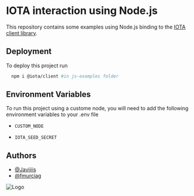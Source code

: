 # IOTA interaction using Node.js

This repository contains some examples using Node.js binding to the [IOTA client library](https://github.com/iotaledger/iota.rs).




## Deployment

To deploy this project run

```bash
  npm i @iota/client #in js-examples folder
```


## Environment Variables

To run this project using a custome node, you will need to add the following environment variables to your .env file

- `CUSTOM_NODE`

- `IOTA_SEED_SECRET`


## Authors

- [@Javiiiis](https://github.com/Javiiiis)
- [@fmurciag](https://www.github.com/fmurciag)


![Logo](https://invezz.com/wp-content/uploads/2021/08/iota-logo-black.png)
